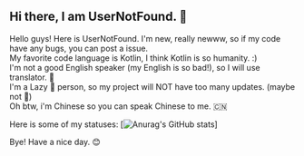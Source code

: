 ## Hi there, I am UserNotFound. 👋
<p>
Hello guys! Here is UserNotFound. I'm new, really newww, so if my code have any bugs, you can post a issue.
<br>My favorite code language is Kotlin, I think Kotlin is so humanity. :)
<br>I'm not a good English speaker (my English is so bad!), so I will use translator. 🤖
<br>I'm a Lazy 🦥 person, so my project will NOT have too many updates. (maybe not 🤔)
<br>Oh btw, i'm Chinese so you can speak Chinese to me. 🇨🇳

Here is some of my statuses:
[![Anurag's GitHub stats](https://github-readme-stats.vercel.app/api?username=usernotfound999&show_icons=true&theme=tokyonight)]

Bye! Have a nice day. 😊